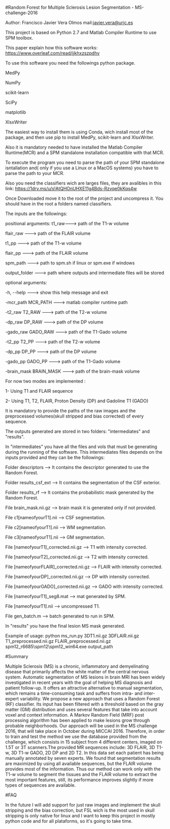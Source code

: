 #Random Forest for Multiple Sclerosis Lesion Segmentation - MS-challenge-2016

Author: Francisco Javier Vera Olmos
mail:javier.vera@urjc.es

This project is based on Python 2.7 and Matlab Compiler Runtime to use SPM toolbox. 

This paper explain how this software works:
https://www.overleaf.com/read/jjkhxzszpdhv

To use this software you need the followings python package.

MedPy

NumPy

scikit-learn

SciPy

matplotlib

XlsxWriter

The easiest way to install them is using Conda, wich install most of the package, and then use pip to install MedPy, scikit-learn and XlsxWriter.

Also it is mandatory needed to have installed the Matlab Compiler Runtime(MCR) and a SPM standalone installation compatible with that MCR.

To execute the program you need to parse the path of your SPM standalone isntallation and( only if you use a Linux or a MacOS systems) you have to parse the path to your MCR.

Also you need the classifiers wich are larges files, they are avalibles in this link:
https://1drv.ms/u/s!AtQHOnUHXE11g4Bds-Rzvqe0kKqs4w

Once Downloaded move it to the root of the project and uncompress it. You should have in the root a folders named classifiers.

The inputs are the followings:

positional arguments:
  t1_raw--->  path of the T1-w volume
  
  flair_raw --->  path of the FLAIR volume
  
  t1_pp ---> path of the T1-w volume
  
  flair_pp ---> path of the FLAIR volume
  
  spm_path ---> path to spm.sh if linux or spm.exe if windows
  
  output_folder ---> path where outputs and intermediate files will be stored

optional arguments:

  -h, --help  --->  show this help message and exit
  
  -mcr_path MCR_PATH  --->  matlab compiler runtime path
  
  -t2_raw T2_RAW  --->  path of the T2-w volume
  
  -dp_raw DP_RAW  --->    path of the DP volume
  
  -gado_raw GADO_RAW --->   path of the T1-Gado volume
  
  -t2_pp T2_PP --->  path of the T2-w volume
  
  -dp_pp DP_PP  ---> path of the DP volume
  
  -gado_pp GADO_PP  ---> path of the T1-Gado volume
  
  -brain_mask BRAIN_MASK  ---> path of the brain-mask volume


For now two modes are implemented :

1- Using T1 and FLAIR sequence 

2- Using T1, T2, FLAIR, Proton Density (DP) and Gadoline T1 (GADO)

It is mandatory to provide the paths of the raw images and the preprocessed volumes(skull stripped and bias corrected) of every sequence.


The outputs generated are stored in two folders: "intermediates" and "results".

In "intermediates" you have all the files and vols that must be generating during the running of the software.
This intermediates files depends on the inputs provided and they can be the followings:
  
Folder descriptors --> It contains the descriptor generated to use the Random Forest.

Folder results_csf_ext --> It contains the segmentation of the CSF exterior.

Folder results_rf --> It contains the probabilistic mask generated by the Random Forest.

File brain_mask.nii.gz --> brain mask it is generated only if not provided.

File c1[nameofyourT1].nii --> CSF segmentation.

File c2[nameofyourT1].nii --> WM segmentation.

File c3[nameofyourT1].nii --> GM segmentation.

File [nameofyourT1]_corrected.nii.gz --> T1 with intensity corrected.

File [nameofyourT2]_corrected.nii.gz --> T2 with intensity corrected.

File [nameofyourFLAIR]_corrected.nii.gz --> FLAIR with intensity corrected.

File [nameofyourDP]_corrected.nii.gz --> DP with intensity corrected.

File [nameofyourGADO]_corrected.nii.gz --> GADO with intensity corrected.

File [nameofyourT1]_seg8.mat --> mat generated by SPM.

File [nameofyourT1].nii --> uncompressed T1. 

File gen_batch.m --> batch generated to run in SPM.



In "results" you have the final lesion MS mask generated.


Example of usage:
python ms_run.py 3DT1.nii.gz 3DFLAIR.nii.gz T1_preprocessed.nii.gz FLAIR_preprocessed.nii.gz  spm12_r6685\spm12\spm12_win64.exe output_path


#Summary


Multiple Sclerosis (MS) is a chronic, inflammatory and demyelinating disease that primarily affects the white matter of the central nervous system. Automatic segmentation of MS lesions in brain MRI has been widely investigated in recent years with the goal of helping MS diagnosis and patient follow-up. It offers an attractive alternative to manual segmentation, which remains a time-consuming task and suffers from intra- and inter-expert variability. We propose a new approach that uses a Random Forest (RF) classifier. Its input has been filtered with a threshold based on the gray matter (GM) distribution and uses several features that take into account voxel and context information. A Markov Random Field (MRF) post processing algorithm has been applied to make lesions grow through probable neighborhoods. Our approach will be used in the MS challenge 2016, that will take place in October during MICCAI 2016. Therefore, in order to train and test the method we use the database provided from the challenge, which consists in 15 subject from 4 different centers, imaged on 1.5T or 3T scanners.The provided MR sequences include: 3D FLAIR, 3D T1-w, 3D T1-w GADO, 2D DP and 2D T2. In this data set each patient has being manually annotated by seven experts. We found that segmentation results are maximized by using all available sequences, but the FLAIR volume provides most of the information. Thus our method can work only with the T1-w volume to segment the tissues and the FLAIR volume to extract the most important features, still, its performance improves slightly if more types of sequences are available.


#FAQ

In the future I will add support for just raw images and implement the skull stripping and the bias correction, but FSL wich is the most used in skull stripping is only native for linux and I want to keep this project in mostly python code and for all plataforms, so it's going to take time. 



